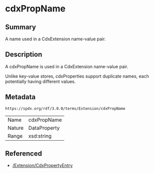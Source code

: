 <!-- Automatically generated by spec-parser v2.3.0 on 2024-07-09T17:43:37.025898+00:00 -->
<!-- SPDX-License-Identifier: Community-Spec-1.0 -->

# cdxPropName

## Summary

A name used in a CdxExtension name-value pair.


## Description

A cdxPropName is used in a CdxExtension name-value pair.

Unlike key-value stores, cdxProperties support duplicate names, each
potentially having different values.


## Metadata

`https://spdx.org/rdf/3.0.0/terms/Extension/cdxPropName`


| | |
|---|---|
| Name | cdxPropName |
| Nature | DataProperty |
| Range | xsd:string |




## Referenced

- [/Extension/CdxPropertyEntry](../../Extension/Classes/CdxPropertyEntry.md)

